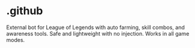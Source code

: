 # .github
External bot for League of Legends with auto farming, skill combos, and awareness tools. Safe and lightweight with no injection. Works in all game modes.
